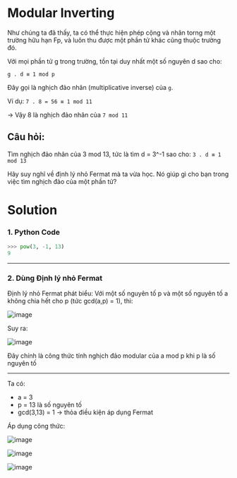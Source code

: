 # Modular Inverting
Như chúng ta đã thấy, ta có thể thực hiện phép cộng và nhân torng một trường hữu hạn Fp, và luôn thu được một phần tử khác cũng thuộc trường đó.

Với mọi phần tử g trong trường, tồn tại duy nhất một số nguyên d sao cho:

`g . d ≡ 1 mod p`

Đây gọi là nghịch đảo nhân (multiplicative inverse) của `g`.

Ví dụ:
`7 . 8 = 56 ≡ 1 mod 11`

-> Vậy 8 là nghịch đảo nhân của `7 mod 11`

## Câu hỏi:
Tìm nghịch đảo nhân của 3 mod 13, tức là tìm d = 3^-1 sao cho:
`3 . d ≡ 1 mod 13`

Hãy suy nghĩ về định lý nhỏ Fermat mà ta vừa học. Nó giúp gì cho bạn trong việc tìm nghịch đảo của một phần tử?


# Solution
### 1. Python Code
```python
>>> pow(3, -1, 13)
9
```
----
### 2. Dùng Định lý nhỏ Fermat
Định lý nhỏ Fermat phát biểu: Với một số nguyên tố p và một số nguyên tố a không chia hết cho p (tức gcd(a,p) = 1), thì:

![image](https://github.com/user-attachments/assets/2e16c911-2ca1-4994-ac97-e66948c1dc42)

Suy ra: 

![image](https://github.com/user-attachments/assets/382fc5f1-b693-49ab-8c9f-a57a987d8097)

Đây chính là công thức tính nghịch đảo modular của a mod p khi p là số nguyên tố

----

Ta có:
- a = 3
- p = 13 là số nguyên tố
- gcd(3,13) = 1 -> thỏa điều kiện áp dụng Fermat
  
Áp dụng công thức:

![image](https://github.com/user-attachments/assets/daae3a2a-e305-4017-9b07-23145cf865e5)

![image](https://github.com/user-attachments/assets/2b691d5d-759f-41dc-a382-5875ae97b817)

![image](https://github.com/user-attachments/assets/0fc46df4-6da9-49f3-a914-e317a80b6a7d)
